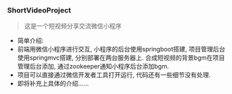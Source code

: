 ### ShortVideoProject
> 这是一个短视频分享交流微信小程序

- 简单介绍: 
- 前端用微信小程序进行交互, 小程序的后台使用springboot搭建, 项目管理后台使用springmvc搭建, 分别部署在两台服务器上. 合成短视频的背景bgm在项目管理后台添加, 通过zookeeper通知小程序后台添加bgm. 
- 项目可以直接通过微信开发者工具打开运行, 代码还有一些细节没有处理. 
- 即将补充上具体的介绍......
